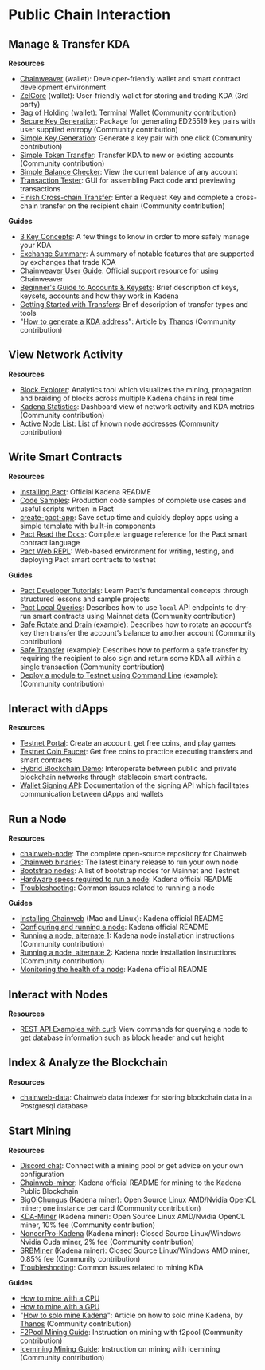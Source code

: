 # Public Chain Interaction

## **Manage & Transfer KDA**

**Resources**

- <a href="https://www.kadena.io/chainweaver" target="_blank">Chainweaver</a> (wallet): Developer-friendly wallet and smart contract development environment
- <a href="https://medium.com/@ZelOfficial/zelcore-adds-kadena-assets-store-kda-across-multiple-chains-3b8039f2777c" target="_blank">ZelCore</a> (wallet): User-friendly wallet for storing and trading KDA (3rd party)
- <a href="https://github.com/kadena-community/bag-of-holding" target="_blank">Bag of Holding</a> (wallet): Terminal Wallet (Community contribution)
- <a href="https://github.com/kadena-community/secure-keygen" target="_blank">Secure Key Generation</a>: Package for generating ED25519 key pairs with user supplied entropy (Community contribution)
- <a href="https://kadena-community.github.io/kadena-transfer-js/" target="_blank">Simple Key Generation</a>: Generate a key pair with one click (Community contribution)
- <a href="https://kadena-community.github.io/kadena-transfer-js/" target="_blank">Simple Token Transfer</a>: Transfer KDA to new or existing accounts (Community contribution)
- <a href="https://balance.chainweb.com/" target="_blank">Simple Balance Checker</a>: View the current balance of any account
- <a href="http://txtool.chainweb.com/" target="_blank">Transaction Tester</a>: GUI for assembling Pact code and previewing transactions
- <a href="https://kadena-community.github.io/kadena-transfer-js/" target="_blank">Finish Cross-chain Transfer</a>: Enter a Request Key and complete a cross-chain transfer on the recipient chain (Community contribution)

**Guides**

- [3 Key Concepts](key-concepts): A few things to know in order to more safely manage your KDA
- [Exchange Summary](exchange-summary): A summary of notable features that are supported by exchanges that trade KDA
- [Chainweaver User Guide](Chainweaver-Support): Official support resource for using Chainweaver
- <a href="https://medium.com/kadena-io/beginners-guide-to-kadena-accounts-keysets-fb7f32104291" target="_blank">Beginner's Guide to Accounts & Keysets</a>: Brief description of keys, keysets, accounts and how they work in Kadena
- <a href="https://medium.com/kadena-io/kadena-public-blockchain-getting-started-with-transfers-153bf87d6824" target="_blank">Getting Started with Transfers</a>: Brief description of transfer types and tools
- "<a href="https://medium.com/kadenacoin/how-to-generate-a-kda-address-fd009a06ea05" target="_blank">How to generate a KDA address</a>": Article by <a href="https://medium.com/@Thanos_42" target="_blank">Thanos</a> (Community contribution)

## **View Network Activity**

**Resources**

- <a href="https://explorer.chainweb.com/mainnet" target="_blank">Block Explorer</a>: Analytics tool which visualizes the mining, propagation and braiding of blocks across multiple Kadena chains in real time
- <a href="http://kdastats.sick.network/" target="_blank">Kadena Statistics</a>: Dashboard view of network activity and KDA metrics (Community contribution)
- <a href="https://kadena.banteg.xyz/peers" target="_blank">Active Node List</a>: List of known node addresses (Community contribution)

## **Write Smart Contracts**

**Resources**

- <a href="https://github.com/kadena-io/pact#installing-pact" target="_blank">Installing Pact</a>: Official Kadena README
- <a href="https://github.com/kadena-io/developer-scripts" target="_blank">Code Samples</a>: Production code samples of complete use cases and useful scripts written in Pact
- <a href="https://github.com/kadena-io/create-pact-app" target="_blank">create-pact-app</a>: Save setup time and quickly deploy apps using a simple template with built-in components
- <a href="https://pact-language.readthedocs.io/en/stable/" target="_blank">Pact Read the Docs</a>: Complete language reference for the Pact smart contract language
- <a href="https://pact.kadena.io/" target="_blank">Pact Web REPL</a>: Web-based environment for writing, testing, and deploying Pact smart contracts to testnet

**Guides**

- <a href="https://pactlang.org/" target="_blank">Pact Developer Tutorials</a>: Learn Pact's fundamental concepts through structured lessons and sample projects
- [Pact Local Queries](pact-local-queries): Describes how to use `local` API endpoints to dry-run smart contracts using Mainnet data (Community contribution)
- <a href="https://kadena-io.github.io/kadena-docs/cookbook/safe-rotate-and-drain" target="_blank">Safe Rotate and Drain</a> (example): Describes how to rotate an account’s key then transfer the account’s balance to another account (Community contribution)
- <a href="https://kadena-io.github.io/kadena-docs/cookbook/safe-transfer" target="_blank">Safe Transfer</a> (example): Describes how to perform a safe transfer by requiring the recipient to also sign and return some KDA all within a single transaction (Community contribution)
- <a href="https://gist.github.com/LindaOrtega/1c219f887d9782c6745dbd827bdbfb4d" target="_blank">Deploy a module to Testnet using Command Line</a> (example): (Community contribution)

## **Interact with dApps**

**Resources**

- <a href="http://testnet.chainweb.com/" target="_blank">Testnet Portal</a>: Create an account, get free coins, and play games
- <a href="http://testnet.chainweb.com/" target="_blank">Testnet Coin Faucet</a>: Get free coins to practice executing transfers and smart contracts
- <a href="http://hybrid.chainweb.com/" target="_blank">Hybrid Blockchain Demo</a>: Interoperate between public and private blockchain networks through stablecoin smart contracts.
- <a href="https://kadena-io.github.io/signing-api/" target="_blank">Wallet Signing API</a>: Documentation of the signing API which facilitates communication between dApps and wallets

## **Run a Node**

**Resources**

- <a href="https://github.com/kadena-io/chainweb-node" target="_blank">chainweb-node</a>: The complete open-source repository for Chainweb
- <a href="https://github.com/kadena-io/chainweb-node/releases" target="_blank">Chainweb binaries</a>: The latest binary release to run your own node
- <a href="https://github.com/kadena-io/chainweb-node" target="_blank">Bootstrap nodes</a>: A list of bootstrap nodes for Mainnet and Testnet
- <a href="https://github.com/kadena-io/chainweb-node" target="_blank">Hardware specs required to run a node</a>: Kadena official README
- [Troubleshooting](troubleshoot-chainweb): Common issues related to running a node

**Guides**

- <a href="https://github.com/kadena-io/chainweb-node#installing-chainweb" target="_blank">Installing Chainweb</a> (Mac and Linux): Kadena official README
- <a href="https://github.com/kadena-io/chainweb-node" target="_blank">Configuring and running a node</a>: Kadena official README
- <a href="https://github.com/kadena-community/node-setup" target="_blank">Running a node, alternate 1</a>: Kadena node installation instructions (Community contribution)
- <a href="https://medium.com/kadenacoin/how-to-operate-a-kadena-node-kda-7844622ed5b4" target="_blank">Running a node, alternate 2</a>: Kadena node installation instructions (Community contribution)
- <a href="https://github.com/kadena-io/chainweb-node" target="_blank">Monitoring the health of a node</a>: Kadena official README

## **Interact with Nodes**

**Resources**

- [REST API Examples with curl](rest-api-examples): View commands for querying a node to get database information such as block header and cut height

## **Index & Analyze the Blockchain**

**Resources**

- <a href="https://github.com/kadena-io/chainweb-data" target="_blank">chainweb-data</a>: Chainweb data indexer for storing blockchain data in a Postgresql database

## **Start Mining**

**Resources**

- <a href="https://discord.io/kadena" target="_blank">Discord chat</a>: Connect with a mining pool or get advice on your own configuration
- <a href="https://github.com/kadena-io/chainweb-miner" target="_blank">Chainweb-miner</a>: Kadena official README for mining to the Kadena Public Blockchain
- <a href="https://github.com/kadena-community/bigolchungus" target="_blank">BigOlChungus</a> (Kadena miner): Open Source Linux AMD/Nvidia OpenCL miner; one instance per card (Community contribution)
- <a href="https://github.com/Jacoby6000/kda-miner/releases" target="_blank">KDA-Miner</a> (Kadena miner): Open Source Linux AMD/Nvidia OpenCL miner, 10% fee (Community contribution)
- <a href="https://github.com/NoncerPro/Kadena" target="_blank">NoncerPro-Kadena</a> (Kadena miner): Closed Source Linux/Windows Nvidia Cuda miner, 2% fee (Community contribution)
- <a href="https://github.com/doktor83/SRBMiner-Multi" target="_blank">SRBMiner</a> (Kadena miner): Closed Source Linux/Windows AMD miner, 0.85% fee (Community contribution)
- [Troubleshooting](troubleshoot-chainweb): Common issues related to mining KDA

**Guides**

- <a href="https://github.com/kadena-io/chainweb-miner" target="_blank">How to mine with a CPU</a>
- <a href="https://github.com/kadena-io/chainweb-miner" target="_blank">How to mine with a GPU</a>
- "<a href="https://medium.com/kadenacoin/how-to-mine-kadena-kda-c5fe1746c83d" target="_blank">How to solo mine Kadena</a>": Article on how to solo mine Kadena, by <a href="https://medium.com/@Thanos_42" target="_blank">Thanos</a> (Community contribution)
- <a href="https://blog.f2pool.com/en/mining-tutorial-en/kda_en" target="_blank">F2Pool Mining Guide</a>: Instruction on mining with f2pool (Community contribution)
- <a href="https://medium.com/how-to-mine-on-icemining-pool/how-to-mine-kda-61e57545eced" target="_blank">Icemining Mining Guide</a>: Instruction on mining with icemining (Community contribution)
